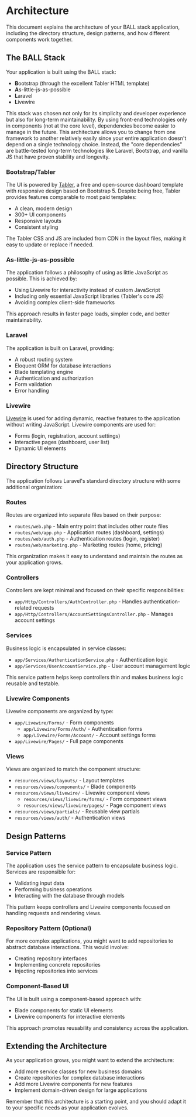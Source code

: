 # Architecture

This document explains the architecture of your BALL stack application, including the directory structure, design patterns, and how different components work together.

## The BALL Stack

Your application is built using the BALL stack:

- **B**ootstrap (through the excellent Tabler HTML template)
- **A**s-little-js-as-possible
- **L**aravel
- **L**ivewire

This stack was chosen not only for its simplicity and developer experience but also for long-term maintainability. By using front-end technologies only in components (not at the core level), dependencies become easier to manage in the future. This architecture allows you to change from one framework to another relatively easily since your entire application doesn't depend on a single technology choice. Instead, the "core dependencies" are battle-tested long-term technologies like Laravel, Bootstrap, and vanilla JS that have proven stability and longevity.

### Bootstrap/Tabler

The UI is powered by [Tabler](https://tabler.io/), a free and open-source dashboard template with responsive design based on Bootstrap 5. Despite being free, Tabler provides features comparable to most paid templates:

- A clean, modern design
- 300+ UI components
- Responsive layouts
- Consistent styling

The Tabler CSS and JS are included from CDN in the layout files, making it easy to update or replace if needed.

### As-little-js-as-possible

The application follows a philosophy of using as little JavaScript as possible. This is achieved by:

- Using Livewire for interactivity instead of custom JavaScript
- Including only essential JavaScript libraries (Tabler's core JS)
- Avoiding complex client-side frameworks

This approach results in faster page loads, simpler code, and better maintainability.

### Laravel

The application is built on Laravel, providing:

- A robust routing system
- Eloquent ORM for database interactions
- Blade templating engine
- Authentication and authorization
- Form validation
- Error handling

### Livewire

[Livewire](https://livewire.laravel.com/) is used for adding dynamic, reactive features to the application without writing JavaScript. Livewire components are used for:

- Forms (login, registration, account settings)
- Interactive pages (dashboard, user list)
- Dynamic UI elements

## Directory Structure

The application follows Laravel's standard directory structure with some additional organization:

### Routes

Routes are organized into separate files based on their purpose:

- `routes/web.php` - Main entry point that includes other route files
- `routes/web/app.php` - Application routes (dashboard, settings)
- `routes/web/auth.php` - Authentication routes (login, register)
- `routes/web/marketing.php` - Marketing routes (home, pricing)

This organization makes it easy to understand and maintain the routes as your application grows.

### Controllers

Controllers are kept minimal and focused on their specific responsibilities:

- `app/Http/Controllers/AuthController.php` - Handles authentication-related requests
- `app/Http/Controllers/AccountSettingsController.php` - Manages account settings

### Services

Business logic is encapsulated in service classes:

- `app/Services/AuthenticationService.php` - Authentication logic
- `app/Services/UserAccountService.php` - User account management logic

This service pattern helps keep controllers thin and makes business logic reusable and testable.

### Livewire Components

Livewire components are organized by type:

- `app/Livewire/Forms/` - Form components
  - `app/Livewire/Forms/Auth/` - Authentication forms
  - `app/Livewire/Forms/Account/` - Account settings forms
- `app/Livewire/Pages/` - Full page components

### Views

Views are organized to match the component structure:

- `resources/views/layouts/` - Layout templates
- `resources/views/components/` - Blade components
- `resources/views/livewire/` - Livewire component views
  - `resources/views/livewire/forms/` - Form component views
  - `resources/views/livewire/pages/` - Page component views
- `resources/views/partials/` - Reusable view partials
- `resources/views/auth/` - Authentication views

## Design Patterns

### Service Pattern

The application uses the service pattern to encapsulate business logic. Services are responsible for:

- Validating input data
- Performing business operations
- Interacting with the database through models

This pattern keeps controllers and Livewire components focused on handling requests and rendering views.

### Repository Pattern (Optional)

For more complex applications, you might want to add repositories to abstract database interactions. This would involve:

- Creating repository interfaces
- Implementing concrete repositories
- Injecting repositories into services

### Component-Based UI

The UI is built using a component-based approach with:

- Blade components for static UI elements
- Livewire components for interactive elements

This approach promotes reusability and consistency across the application.

## Extending the Architecture

As your application grows, you might want to extend the architecture:

- Add more service classes for new business domains
- Create repositories for complex database interactions
- Add more Livewire components for new features
- Implement domain-driven design for large applications

Remember that this architecture is a starting point, and you should adapt it to your specific needs as your application evolves.

